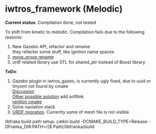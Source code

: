 # iwtros_framework (Melodic)

**Current status**: Compilation done, not tested  

To shift from kinetic to melodic. Compilation fails due to the following reasons:  
1. New Gazebo API, refactor and rename  
  they refactor some stuff, like ignition name spaces  
2. [move_group rename](https://github.com/ros-planning/moveit/issues/37)  
3. urdf related library use STL for shared_ptr instead of Boost library  


**ToDo**:  
1. Gazebo plugin in iwtros_gazeo, is currently ugly fixed, due to uuid or tinyxml not found by cmake  
[Discussion](https://bitbucket.org/ignitionrobotics/ign-cmake/issues/40/target-uuid-uuid-does-not-exist)  
[Other possible solution](https://blog.csdn.net/zjq2008wd/article/details/17450033) add softlink  
[ignition cmake](https://bitbucket.org/ignitionrobotics/ign-cmake)
2. Solve naviation stack
3. [URDF migration](http://wiki.ros.org/melodic/Migration). Currently some of mesh file is not visible.

libfraka build path setup:
catkin build -DCMAKE_BUILD_TYPE=Release -DFranka_DIR:PATH=/($ Path)/libfranka/build

